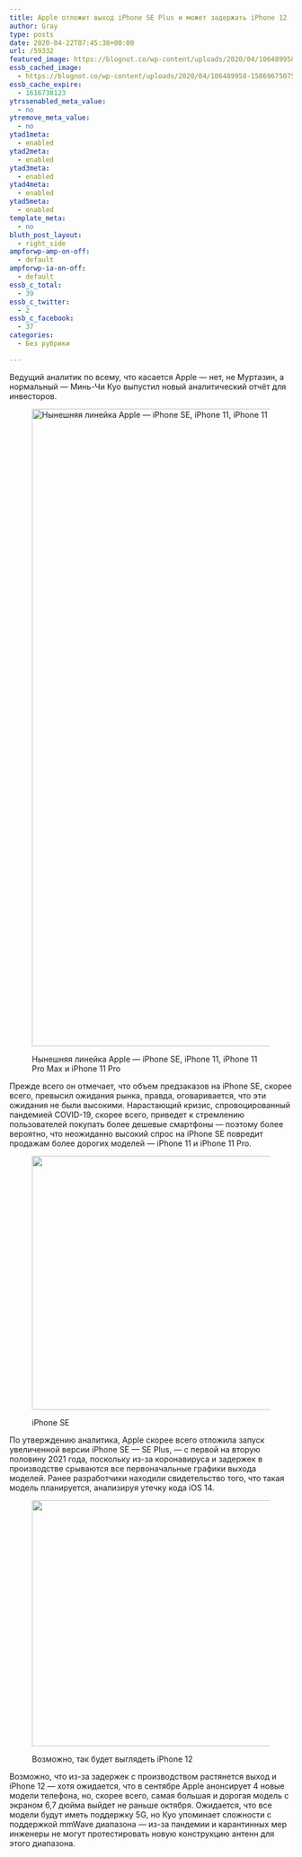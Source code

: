```yaml
---
title: Apple отложит выход iPhone SE Plus и может задержать iPhone 12
author: Gray
type: posts
date: 2020-04-22T07:45:38+00:00
url: /59332
featured_image: https://blognot.co/wp-content/uploads/2020/04/106489958-1586967507552iphone-family.png.jpeg
essb_cached_image:
  - https://blognot.co/wp-content/uploads/2020/04/106489958-1586967507552iphone-family.png.jpeg
essb_cache_expire:
  - 1616738123
ytrssenabled_meta_value:
  - no
ytremove_meta_value:
  - no
ytad1meta:
  - enabled
ytad2meta:
  - enabled
ytad3meta:
  - enabled
ytad4meta:
  - enabled
ytad5meta:
  - enabled
template_meta:
  - no
bluth_post_layout:
  - right_side
ampforwp-amp-on-off:
  - default
ampforwp-ia-on-off:
  - default
essb_c_total:
  - 39
essb_c_twitter:
  - 2
essb_c_facebook:
  - 37
categories:
  - Без рубрики

---
```








Ведущий аналитик по всему, что касается Apple — нет, не Муртазин, а нормальный — Минь-Чи Куо выпустил новый аналитический отчёт для инвесторов.<figure class="wp-block-image size-large">

<img data-attachment-id="59333" data-permalink="https://blognot.co/59332/106489958-1586967507552iphone-family-png" data-orig-file="https://i2.wp.com/blognot.co/wp-content/uploads/2020/04/106489958-1586967507552iphone-family.png.jpeg?fit=1910%2C1135&ssl=1" data-orig-size="1910,1135" data-comments-opened="1" data-image-meta="{&quot;aperture&quot;:&quot;0&quot;,&quot;credit&quot;:&quot;&quot;,&quot;camera&quot;:&quot;&quot;,&quot;caption&quot;:&quot;&quot;,&quot;created_timestamp&quot;:&quot;0&quot;,&quot;copyright&quot;:&quot;&quot;,&quot;focal_length&quot;:&quot;0&quot;,&quot;iso&quot;:&quot;0&quot;,&quot;shutter_speed&quot;:&quot;0&quot;,&quot;title&quot;:&quot;&quot;,&quot;orientation&quot;:&quot;0&quot;}" data-image-title="106489958-1586967507552iphone-family.png" data-image-description="" data-medium-file="https://i2.wp.com/blognot.co/wp-content/uploads/2020/04/106489958-1586967507552iphone-family.png.jpeg?fit=300%2C178&ssl=1" data-large-file="https://i2.wp.com/blognot.co/wp-content/uploads/2020/04/106489958-1586967507552iphone-family.png.jpeg?fit=740%2C440&ssl=1" width="1910" height="1135" src="https://i2.wp.com/blognot.co/wp-content/uploads/2020/04/106489958-1586967507552iphone-family.png.jpeg?fit=740%2C440&ssl=1" alt="Нынешняя линейка Apple — iPhone SE, iPhone 11, iPhone 11 Pro Max и iPhone 11 Pro" class="wp-image-59333" srcset="https://i2.wp.com/blognot.co/wp-content/uploads/2020/04/106489958-1586967507552iphone-family.png.jpeg?w=1910&ssl=1 1910w, https://i2.wp.com/blognot.co/wp-content/uploads/2020/04/106489958-1586967507552iphone-family.png.jpeg?resize=300%2C178&ssl=1 300w, https://i2.wp.com/blognot.co/wp-content/uploads/2020/04/106489958-1586967507552iphone-family.png.jpeg?resize=1024%2C609&ssl=1 1024w, https://i2.wp.com/blognot.co/wp-content/uploads/2020/04/106489958-1586967507552iphone-family.png.jpeg?resize=768%2C456&ssl=1 768w, https://i2.wp.com/blognot.co/wp-content/uploads/2020/04/106489958-1586967507552iphone-family.png.jpeg?resize=1536%2C913&ssl=1 1536w, https://i2.wp.com/blognot.co/wp-content/uploads/2020/04/106489958-1586967507552iphone-family.png.jpeg?resize=700%2C416&ssl=1 700w, https://i2.wp.com/blognot.co/wp-content/uploads/2020/04/106489958-1586967507552iphone-family.png.jpeg?resize=800%2C475&ssl=1 800w, https://i2.wp.com/blognot.co/wp-content/uploads/2020/04/106489958-1586967507552iphone-family.png.jpeg?w=1480&ssl=1 1480w" sizes="(max-width: 740px) 100vw, 740px" /> <figcaption>Нынешняя линейка Apple — iPhone SE, iPhone 11, iPhone 11 Pro Max и iPhone 11 Pro</figcaption></figure> 

Прежде всего он отмечает, что объем предзаказов на iPhone SE, скорее всего, превысил ожидания рынка, правда, оговаривается, что эти ожидания не были высокими. Нарастающий кризис, спровоцированный пандемией COVID-19, скорее всего, приведет к стремлению пользователей покупать более дешевые смартфоны — поэтому более вероятно, что неожиданно высокий спрос на iPhone SE повредит продажам более дорогих моделей — iPhone 11 и iPhone 11 Pro.<figure class="wp-block-image size-large">

<img data-attachment-id="59334" data-permalink="https://blognot.co/59332/apple_new-iphone-se-black-camera-and-touch-id_04152020" data-orig-file="https://i2.wp.com/blognot.co/wp-content/uploads/2020/04/Apple_new-iphone-se-black-camera-and-touch-id_04152020.jpg?fit=1960%2C1198&ssl=1" data-orig-size="1960,1198" data-comments-opened="1" data-image-meta="{&quot;aperture&quot;:&quot;0&quot;,&quot;credit&quot;:&quot;&quot;,&quot;camera&quot;:&quot;&quot;,&quot;caption&quot;:&quot;&quot;,&quot;created_timestamp&quot;:&quot;0&quot;,&quot;copyright&quot;:&quot;&quot;,&quot;focal_length&quot;:&quot;0&quot;,&quot;iso&quot;:&quot;0&quot;,&quot;shutter_speed&quot;:&quot;0&quot;,&quot;title&quot;:&quot;&quot;,&quot;orientation&quot;:&quot;0&quot;}" data-image-title="Apple_new-iphone-se-black-camera-and-touch-id_04152020" data-image-description="" data-medium-file="https://i2.wp.com/blognot.co/wp-content/uploads/2020/04/Apple_new-iphone-se-black-camera-and-touch-id_04152020.jpg?fit=300%2C183&ssl=1" data-large-file="https://i2.wp.com/blognot.co/wp-content/uploads/2020/04/Apple_new-iphone-se-black-camera-and-touch-id_04152020.jpg?fit=740%2C452&ssl=1" width="740" height="452" src="https://i2.wp.com/blognot.co/wp-content/uploads/2020/04/Apple_new-iphone-se-black-camera-and-touch-id_04152020.jpg?resize=740%2C452&#038;ssl=1" alt="" class="wp-image-59334" srcset="https://i2.wp.com/blognot.co/wp-content/uploads/2020/04/Apple_new-iphone-se-black-camera-and-touch-id_04152020.jpg?resize=1024%2C626&ssl=1 1024w, https://i2.wp.com/blognot.co/wp-content/uploads/2020/04/Apple_new-iphone-se-black-camera-and-touch-id_04152020.jpg?resize=300%2C183&ssl=1 300w, https://i2.wp.com/blognot.co/wp-content/uploads/2020/04/Apple_new-iphone-se-black-camera-and-touch-id_04152020.jpg?resize=768%2C469&ssl=1 768w, https://i2.wp.com/blognot.co/wp-content/uploads/2020/04/Apple_new-iphone-se-black-camera-and-touch-id_04152020.jpg?resize=1536%2C939&ssl=1 1536w, https://i2.wp.com/blognot.co/wp-content/uploads/2020/04/Apple_new-iphone-se-black-camera-and-touch-id_04152020.jpg?resize=700%2C428&ssl=1 700w, https://i2.wp.com/blognot.co/wp-content/uploads/2020/04/Apple_new-iphone-se-black-camera-and-touch-id_04152020.jpg?resize=800%2C489&ssl=1 800w, https://i2.wp.com/blognot.co/wp-content/uploads/2020/04/Apple_new-iphone-se-black-camera-and-touch-id_04152020.jpg?w=1960&ssl=1 1960w, https://i2.wp.com/blognot.co/wp-content/uploads/2020/04/Apple_new-iphone-se-black-camera-and-touch-id_04152020.jpg?w=1480&ssl=1 1480w" sizes="(max-width: 740px) 100vw, 740px" data-recalc-dims="1" /> <figcaption>iPhone SE</figcaption></figure> 

По утверждению аналитика, Apple скорее всего отложила запуск увеличенной версии iPhone SE — SE Plus, — с первой на вторую половину 2021 года, поскольку из-за коронавируса и задержек в производстве срываются все первоначальные графики выхода моделей. Ранее разработчики находили свидетельство того, что такая модель планируется, анализируя утечку кода iOS 14.<figure class="wp-block-image size-large">

<img data-attachment-id="59335" data-permalink="https://blognot.co/59332/gsmarena_001" data-orig-file="https://i0.wp.com/blognot.co/wp-content/uploads/2020/04/gsmarena_001.jpg?fit=727%2C438&ssl=1" data-orig-size="727,438" data-comments-opened="1" data-image-meta="{&quot;aperture&quot;:&quot;0&quot;,&quot;credit&quot;:&quot;&quot;,&quot;camera&quot;:&quot;&quot;,&quot;caption&quot;:&quot;&quot;,&quot;created_timestamp&quot;:&quot;0&quot;,&quot;copyright&quot;:&quot;&quot;,&quot;focal_length&quot;:&quot;0&quot;,&quot;iso&quot;:&quot;0&quot;,&quot;shutter_speed&quot;:&quot;0&quot;,&quot;title&quot;:&quot;&quot;,&quot;orientation&quot;:&quot;0&quot;}" data-image-title="gsmarena_001" data-image-description="" data-medium-file="https://i0.wp.com/blognot.co/wp-content/uploads/2020/04/gsmarena_001.jpg?fit=300%2C181&ssl=1" data-large-file="https://i0.wp.com/blognot.co/wp-content/uploads/2020/04/gsmarena_001.jpg?fit=727%2C438&ssl=1" width="727" height="438" src="https://i0.wp.com/blognot.co/wp-content/uploads/2020/04/gsmarena_001.jpg?resize=727%2C438&#038;ssl=1" alt="" class="wp-image-59335" srcset="https://i0.wp.com/blognot.co/wp-content/uploads/2020/04/gsmarena_001.jpg?w=727&ssl=1 727w, https://i0.wp.com/blognot.co/wp-content/uploads/2020/04/gsmarena_001.jpg?resize=300%2C181&ssl=1 300w, https://i0.wp.com/blognot.co/wp-content/uploads/2020/04/gsmarena_001.jpg?resize=700%2C422&ssl=1 700w" sizes="(max-width: 727px) 100vw, 727px" data-recalc-dims="1" /> <figcaption>Возможно, так будет выглядеть iPhone 12</figcaption></figure> 

Возможно, что из-за задержек с производством растянется выход и iPhone 12 — хотя ожидается, что в сентябре Apple анонсирует 4 новые модели телефона, но, скорее всего, самая большая и дорогая модель с экраном 6,7 дюйма выйдет не раньше октября. Ожидается, что все модели будут иметь поддержку 5G, но Куо упоминает сложности с поддержкой mmWave диапазона — из-за пандемии и карантинных мер инженеры не могут протестировать новую конструкцию антенн для этого диапазона.
